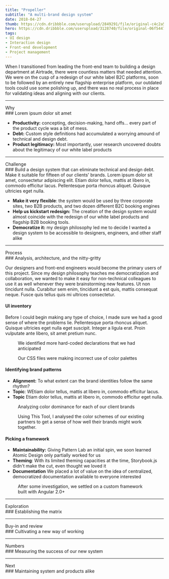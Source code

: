 ```yaml
---
title: "Propeller"
subtitle: "A multi-brand design system"
date: 2018-04-27
thumb: https://cdn.dribbble.com/userupload/2849291/file/original-c4c2a57b1b62d7d2fea8a5eb7057e7d4.png?compress=1&resize=1024x768
hero: https://cdn.dribbble.com/userupload/3128740/file/original-06f54477bd740094a98185c44619ccf3.jpg?compress=1&resize=1504x1128
tags: 
- UI design
- Interaction design
- Front-end development
- Project management
---
```

When I transitioned from leading the front-end team to building a design department at Airtrade, there were countless matters that needed attention. We were on the cusp of a redesign of our white label B2C platforms, soon to be followed by an entirely new flagship enterprise platform, our outdated tools could use some polishing up, and there was no real process in place for validating ideas and aligning with our clients. 

---

<div class="subheader">Why</div>
### Lorem ipsum dolor sit amet

- **Productivity:** concepting, decision-making, hand offs... every part of the product cycle was a bit of mess.
- **Debt:** Custom style definitions had accumulated a worrying amound of technical and design debt.
- **Product legitimacy:** Most importantly, user research uncovered doubts about the legitimacy of our white label products 

---

<div class="subheader">Challenge</div>
### Build a design system that can eliminate technical and design debt. Make it suitable for fifteen of our clients' brands.
Lorem ipsum dolor sit amet, consectetur adipiscing elit. Etiam dolor tellus, mattis at libero in, commodo efficitur lacus. Pellentesque porta rhoncus aliquet. Quisque ultricies eget nulla.

- **Make it very flexible**: the system would be used by three corporate sites, two B2B products, and two dozen different B2C booking engines
- **Help us kickstart redesign:** The creation of the design system would almost coincide with the redesign of our white label products and flagship B2B booking tools.
- **Democratize it:** my design philosophy led me to decide I wanted a design system to be accessible to designers, engineers, and other staff alike

---

<div class="subheader">Process</div>
### Analysis, architecture, and the nitty-gritty

<p class="bifold">Our designers and front-end engineers would become the primary users of this project. Since my design philosophy teaches me democratization and collaboration, we wanted to make it easy for non-technical colleagues to use it as well whenever they were brainstorming new features. Ut non tincidunt nulla. Curabitur sem enim, tincidunt a est quis, mattis consequat neque. Fusce quis tellus quis mi ultrices consectetur.</p>

#### UI inventory
Before I could begin making any type of choice, I made sure we had a good sense of where the problems lie. Pellentesque porta rhoncus aliquet. Quisque ultricies eget nulla eget suscipit. Integer a ligula erat. Proin vulputate ante libero, sit amet pretium nunc.

<div class="hero">
    <div class="row">
        <div class="col-6">
            <figure class="m-0 p-0">
                <img src="https://res.cloudinary.com/dbi2zounq/image/upload/c_scale,w_1100/v1674226791/Portfolio/propeller-sizes_yeatsd.png" alt="">
                <figcaption>We identified more hard-coded declarations that we had anticipated</figcaption>
            </figure>
        </div>
        <div class="col-6">
            <figure class="m-0 p-0">
                <img src="https://res.cloudinary.com/dbi2zounq/image/upload/c_scale,w_800/v1674225693/Portfolio/propeller-color-analysis-1_a9imi3.png" alt="">
                <figcaption>Our CSS files were making incorrect use of color palettes</figcaption>
            </figure>
        </div>
    </div>
</div>



#### Identifying brand patterns

- **Alignment:** To what extent can the brand identities follow the same rhythm?
- **Topic**: WEtiam dolor tellus, mattis at libero in, commodo efficitur lacus.
- **Topic** Etiam dolor tellus, mattis at libero in, commodo efficitur eget nulla.

<div class="hero">
    <div class="row">
        <div class="col-6">
            <figure class="m-0 p-0">
                <img src="https://cdn.dribbble.com/users/342162/screenshots/8292853/media/2e1a3b39a526c8704795a834b51d950d.png?compress=1&resize=1600x1200&vertical=top" alt="">
                <figcaption>Analyzing color dominance for each of our client brands</figcaption>
            </figure>
        </div>
        <div class="col-6">
            <figure class="m-0 p-0">
                <img src="https://cdn.dribbble.com/users/342162/screenshots/8292853/media/2e1a3b39a526c8704795a834b51d950d.png?compress=1&resize=1600x1200&vertical=top" alt="">
                <figcaption>Using This Tool, I analysed the color schemes of our existing partners to get a sense of how well their brands might work together.</figcaption>
            </figure>
        </div>
    </div>
</div>

#### Picking a framework

- **Maintainability:** Giving Pattern Lab an initial spin, we soon learned Atomic Design only partially worked for us
- **Theming**: With its limited theming capacities at the time, Storybook.js didn't make the cut, even thought we loved it
- **Documentation** We placed a lot of value on the idea of centralized, democratized documentation available to everyone interested

<!-- Pattern Lab, Storybook (no theming at the time) -->

<div class="hero">
    <figure class="m-0 p-0">
        <img src="https://res.cloudinary.com/dbi2zounq/image/upload/c_scale,w_1000/v1674212231/Portfolio/propeller-frameworks_cmoytw.png" alt="">
        <figcaption>After some investigation, we settled on a custom framework built with Angular 2.0+</figcaption>
    </figure>
</div>

--- 

<div class="subheader">Exploration</div>
### Establishing the matrix

--- 

<div class="subheader">Buy-in and review</div>
### Cultivating a new way of working

--- 

<div class="subheader">Numbers</div>
### Measuring the success of our new system

--- 

<div class="subheader">Next</div>
### Maintaining system and products alike

